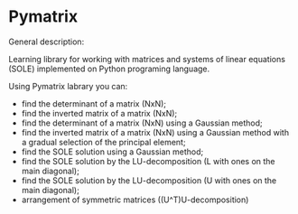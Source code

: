 # Pymatrix
General description:

Learning library for working with matrices and systems of linear equations (SOLE) implemented on Python programing language.

Using Pymatrix labrary you can:
- find the determinant of a matrix (NxN);
- find the inverted matrix of a matrix (NxN);
- find the determinant of a matrix (NxN) using a Gaussian method;
- find the inverted matrix of a matrix (NxN) using a Gaussian method with a gradual selection of the principal element;
- find the SOLE solution using a Gaussian method;
- find the SOLE solution by the LU-decomposition (L with ones on the main diagonal);
- find the SOLE solution by the LU-decomposition (U with ones on the main diagonal);
- arrangement of symmetric matrices ((U^T)U-decomposition)
